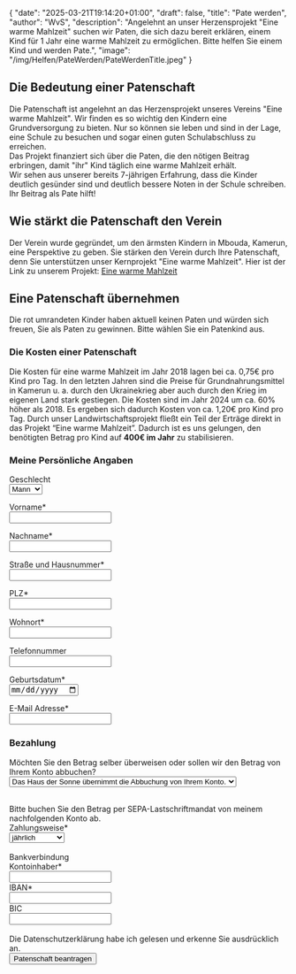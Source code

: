 {
    "date": "2025-03-21T19:14:20+01:00",
    "draft": false,
    "title": "Pate werden",
    "author": "WvS",
    "description": "Angelehnt an unser Herzensprojekt \"Eine warme Mahlzeit\" suchen wir Paten, die sich dazu bereit erklären, einem Kind für 1 Jahr eine warme Mahlzeit zu ermöglichen. Bitte helfen Sie einem Kind und werden Pate.",
    "image": "/img/Helfen/PateWerden/PateWerdenTitle.jpeg"
}
## Die Bedeutung einer Patenschaft
Die Patenschaft ist angelehnt an das Herzensprojekt unseres Vereins "Eine warme Mahlzeit". Wir finden es so wichtig den Kindern eine Grundversorgung zu bieten. Nur so können sie leben und sind in der Lage, eine Schule zu besuchen und sogar einen guten Schulabschluss zu erreichen.  
Das Projekt finanziert sich über die Paten, die den nötigen Beitrag erbringen, damit "ihr" Kind täglich eine warme Mahlzeit erhält.  
Wir sehen aus unserer bereits 7-jährigen Erfahrung, dass die Kinder deutlich gesünder sind und deutlich bessere Noten in der Schule schreiben. Ihr Beitrag als Pate hilft!
  
## Wie stärkt die Patenschaft den Verein
Der Verein wurde gegründet, um den ärmsten Kindern in Mbouda, Kamerun, eine Perspektive zu geben. Sie stärken den Verein durch Ihre Patenschaft, denn Sie unterstützen unser Kernprojekt "Eine warme Mahlzeit". Hier ist der Link zu unserem Projekt: 
<a href="../../Versorgung/EineWarmeMahlzeit">Eine warme Mahlzeit</a> 

## Eine Patenschaft übernehmen
Die rot umrandeten Kinder haben aktuell keinen Paten und würden sich freuen, Sie als Paten zu gewinnen. Bitte wählen Sie ein Patenkind aus.
<script>let kindName = '';</script>
<div id="kinder-container"></div>

### Die Kosten einer Patenschaft
Die Kosten für eine warme Mahlzeit im Jahr 2018 lagen bei ca. 0,75€ pro Kind pro Tag. 
In den letzten Jahren sind die Preise für Grundnahrungsmittel in Kamerun u. a. durch den Ukrainekrieg aber auch durch den Krieg im eigenen Land stark gestiegen. Die Kosten sind im Jahr 2024 um ca. 60% höher als 2018. Es ergeben sich dadurch Kosten von ca. 1,20€ pro Kind pro Tag.
Durch unser Landwirtschaftsprojekt fließt ein Teil der Erträge direkt in das Projekt “Eine warme Mahlzeit”. Dadurch ist es uns gelungen, den benötigten Betrag pro Kind auf **400€ im Jahr** zu stabilisieren.

### Meine Persönliche Angaben
Geschlecht  
<select id="js-gender" name="gender" required>
    <option value="Mann">Mann</option>
    <option value="Frau">Frau</option>
    <option value="Divers">Divers</option>
</select>  
  
Vorname*  
<input id="js-input-vorname" placeholder="" required>  
  
Nachname*  
<input id="js-input-nachname" placeholder="" required>  
  
Straße und Hausnummer*  
<input id="js-input-strasse" placeholder="" required>  
  
PLZ*  
<input id="js-input-plz" placeholder="" required>  
  
Wohnort*  
<input id="js-input-wohnort" placeholder="" required>  
  
Telefonnummer  
<input type="tel" id="js-input-telnummer" placeholder="">  

Geburtsdatum*  
<input type="date" id="js-input-geburtsdatum" placeholder="" required>  

E-Mail Adresse*  
<input type="email" id="js-input-email" placeholder="" required>  

### Bezahlung
Möchten Sie den Betrag selber überweisen oder sollen wir den Betrag von Ihrem Konto abbuchen?  
<select id="js-abbuchung" name="abbuchung" required>
    <option value="perSEPA">Das Haus der Sonne übernimmt die Abbuchung von Ihrem Konto.</option>
    <option value="selberUeberweisen">Ich überweise den Betrag selbstständig</option>
</select>
<div id="js-html-per-SEPA"> 
    <br>
    Bitte buchen Sie den Betrag per SEPA-Lastschriftmandat von meinem nachfolgenden Konto ab.  
    <br>
    Zahlungsweise* 
    <br>
    <select id="js-zahlungsweise" name="zahlungsweise" required>
        <option value="jaehrlich">jährlich</option>
        <option value="halbjaehrlich">halbjährlich</option>
        <option value="vierteljaehrlich">vierteljährlich</option>
    </select>  
    <br>
    <br>
    Bankverbindung  
    <br>
    Kontoinhaber*  
    <br>
    <input id="js-input-kontoinhaber" placeholder="">  
    <br>
    IBAN*  
    <br>
    <input id="js-input-iban" placeholder="">  
    <br>
    BIC  
    <br>
    <input id="js-input-bic" placeholder="">  
</div>
<br>
Die Datenschutzerklärung habe ich gelesen und erkenne Sie ausdrücklich an.  
<br>
<button id="js-button-patenschaft-beantragen">Patenschaft beantragen</button>  
<br>
<div id="message-box" style="display: none;">
    <span id="message-box-text">
    Die Patenschaft wurde beantragt. Das Haus der Sonne überprüft Ihre Angaben und wird sich so schnell wie möglich mit Ihnen in Verbindung setzen. Vielen Dank!</span>
    <button id="close-message-btn">Zurück zur Homepage</button>
</div>
<div id="message-box-fehler" style="display: none;">
    <span id="message-box-fehler-text">text</span>
    <button id="close-message-fehler-btn">Ok</button>
</div>

<script type="module" src="/js/patenschaft/generateKinderHTML.js"></script>
<script type="module">
    import { generateKinderHTML } from '/js/patenschaft/generateKinderHTML.js';
    document.addEventListener('DOMContentLoaded', () => {
        const container = document.getElementById('kinder-container');
        const showkinderOhnePaten = true;
        const showButton = true;
        const linkedPage = false;
        container.innerHTML = generateKinderHTML(showkinderOhnePaten, showButton, linkedPage);
    });
    const selectElement = document.getElementById('js-abbuchung');
    const selectDiv = document.getElementById('js-html-per-SEPA');
    selectElement.addEventListener('change', (event) => {
        const selectedValue = event.target.value;
        if (selectedValue === 'selberUeberweisen') {
            selectDiv.style.display = 'none';
        } else if (selectedValue === 'perSEPA') {
            selectDiv.style.display = '';
        }
    });
    const selectButton = document.getElementById('js-button-patenschaft-beantragen');
    const messageBox = document.getElementById('message-box');
    const messageBoxText = document.getElementById('message-box-text');
    const messageBoxFehler = document.getElementById('message-box-fehler');
    const messageBoxTextFehler = document.getElementById('message-box-fehler-text');
    const closeMessageBtn = document.getElementById('close-message-btn');
    const closeMessageFehlerBtn = document.getElementById('close-message-fehler-btn');
    selectButton.addEventListener('click', () => {
        console.log("kind: " + kindName);
        const kind = kindName;
        const geschlecht = document.getElementById("js-gender").value;
        const vorname = document.getElementById("js-input-vorname").value;
        const nachname = document.getElementById("js-input-nachname").value;
        const strasse = document.getElementById("js-input-strasse").value;
        const plz = document.getElementById("js-input-plz").value;
        const wohnort = document.getElementById("js-input-wohnort").value;
        const telnummer = document.getElementById("js-input-telnummer").value;
        const geburtsdatum = document.getElementById("js-input-geburtsdatum").value;
        const email = document.getElementById("js-input-email").value;
        const abbuchung = document.getElementById("js-abbuchung").value;
        const zahlungsweise = document.getElementById("js-zahlungsweise").value;
        const kontoinhaber = document.getElementById("js-input-kontoinhaber").value;
        const iban = document.getElementById("js-input-iban").value;
        const bic = document.getElementById("js-input-bic").value;
        fetch("https://hds.milchtanker.de/api/patenschaftsantrag/", {
            method: "POST",
            headers: {
                "Accept": "application/json",
                "Content-Type": "application/json"
            },
            body: JSON.stringify({
                kind: kind,
                jahresbeitrag: "default",
                vorname: vorname,
                nachname: nachname,
                geschlecht: geschlecht,
                strasse: strasse,
                plz: plz,
                wohnort: wohnort,
                telefonnummer: telnummer,
                geburtsdatum: geburtsdatum,
                email: email,
                abbuchung: abbuchung,
                zahlungsweise: zahlungsweise,
                kontoinhaber: kontoinhaber,
                iban: iban,
                bic: bic,
                zuwendungsbescheinigung: "wieSatzung"
            })
        })
        .then(async response => {
            const data = await response.json();
            if (!response.ok) {
                messageBoxTextFehler.textContent = data.detail;
                messageBoxFehler.style.display = '';
            } else {
                messageBoxText.textContent = data.message;
                selectButton.textContent = 'Patenschaft beantragt';
                messageBox.style.display = '';
            }
        })
        .catch(error => console.error("Fehler:", error));
    });
    closeMessageBtn.addEventListener('click', () => {
        messageBox.style.display = 'none';
        window.location.href = 'https://hdskempen2.netlify.app';
    });
    closeMessageFehlerBtn.addEventListener('click', () => {
        messageBoxFehler.style.display = 'none';
    });
</script>